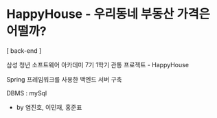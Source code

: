 # HappyHouse - 우리동네 부동산 가격은 어떨까?

[ back-end ]

삼성 청년 소프트웨어 아카데미 7기 1학기 관통 프로젝트 - HappyHouse

Spring 프레임워크를 사용한 백엔드 서버 구축

DBMS : mySql

- by 염진호, 이민재, 홍준표
